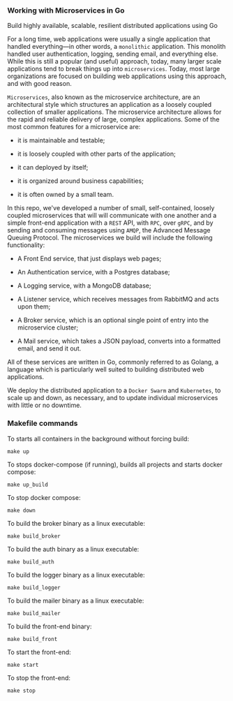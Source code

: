 ### Working with Microservices in Go
Build highly available, scalable, resilient distributed applications using Go

For a long time, web applications were usually a single application that handled everything—in other words, a `monolithic` application. This monolith handled user authentication, logging, sending email, and everything else. While this is still a popular (and useful) approach, today, many larger scale applications tend to break things up into `microservices`. Today, most large organizations are focused on building web applications using this approach, and with good reason.

`Microservices`, also known as the microservice architecture, are an architectural style which structures an application as a loosely coupled collection of smaller applications. The microservice architecture allows for the rapid and reliable delivery of large, complex applications. Some of the most common features for a microservice are:

* it is maintainable and testable;

* it is loosely coupled with other parts of the application;

* it  can deployed by itself;

* it is organized around business capabilities;

* it is often owned by a small team.

In this repo, we've developed a number of small, self-contained, loosely coupled microservices that will will communicate with one another and a simple front-end application with a `REST` API, with `RPC`, over `gRPC`, and by sending and consuming messages using `AMQP`, the Advanced Message Queuing Protocol. The microservices we build will include the following functionality:

* A Front End service, that just displays web pages;

* An Authentication service, with a Postgres database;

* A Logging service, with a MongoDB database;

* A Listener service, which receives messages from RabbitMQ and acts upon them;

* A Broker service, which is an optional single point of entry into the microservice cluster;

* A Mail service, which takes a JSON payload, converts into a formatted email, and send it out.

All of these services are written in Go, commonly referred to as Golang, a language which is particularly well suited to building distributed web applications.

We deploy the distributed application to a `Docker Swarm` and `Kubernetes`, to scale up and down, as necessary, and to update individual microservices with little or no downtime.

### Makefile commands
To starts all containers in the background without forcing build:
```
make up
```

To stops docker-compose (if running), builds all projects and starts docker compose:
```
make up_build
```

To stop docker compose:
```
make down
```

To build the broker binary as a linux executable:
```
make build_broker
```

To build the auth binary as a linux executable:
```
make build_auth
```

To build the logger binary as a linux executable:
```
make build_logger
```

To build the mailer binary as a linux executable:
```
make build_mailer
```

To build the front-end binary:
```
make build_front
```

To start the front-end:
```
make start
```

To stop the front-end:
```
make stop
```
